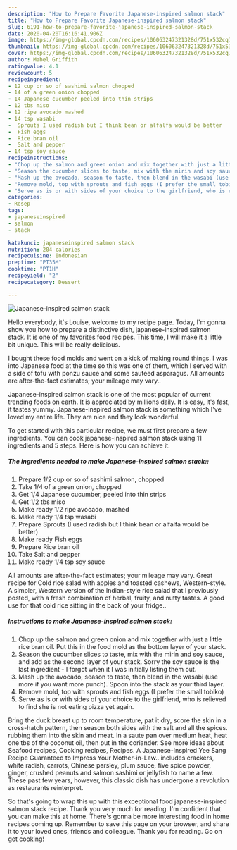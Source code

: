 ```yaml
---
description: "How to Prepare Favorite Japanese-inspired salmon stack"
title: "How to Prepare Favorite Japanese-inspired salmon stack"
slug: 6191-how-to-prepare-favorite-japanese-inspired-salmon-stack
date: 2020-04-20T16:16:41.906Z
image: https://img-global.cpcdn.com/recipes/106063247321328d/751x532cq70/japanese-inspired-salmon-stack-recipe-main-photo.jpg
thumbnail: https://img-global.cpcdn.com/recipes/106063247321328d/751x532cq70/japanese-inspired-salmon-stack-recipe-main-photo.jpg
cover: https://img-global.cpcdn.com/recipes/106063247321328d/751x532cq70/japanese-inspired-salmon-stack-recipe-main-photo.jpg
author: Mabel Griffith
ratingvalue: 4.1
reviewcount: 5
recipeingredient:
- 12 cup or so of sashimi salmon chopped
- 14 of a green onion chopped
- 14 Japanese cucumber peeled into thin strips
- 12 tbs miso
- 12 ripe avocado mashed
- 14 tsp wasabi
-  Sprouts I used radish but I think bean or alfalfa would be better
-  Fish eggs
-  Rice bran oil
-  Salt and pepper
- 14 tsp soy sauce
recipeinstructions:
- "Chop up the salmon and green onion and mix together with just a little rice bran oil. Put this in the food mold as the bottom layer of your stack."
- "Season the cucumber slices to taste, mix with the mirin and soy sauce, and add as the second layer of your stack. Sorry the soy sauce is the last ingredient - I forgot when it I was initially listing them out."
- "Mash up the avocado, season to taste, then blend in the wasabi (use more if you want more punch). Spoon into the stack as your third layer."
- "Remove mold, top with sprouts and fish eggs (I prefer the small tobiko)"
- "Serve as is or with sides of your choice to the girlfriend, who is relieved to find she is not eating pizza yet again."
categories:
- Resep
tags:
- japaneseinspired
- salmon
- stack

katakunci: japaneseinspired salmon stack
nutrition: 204 calories
recipecuisine: Indonesian
preptime: "PT35M"
cooktime: "PT1H"
recipeyield: "2"
recipecategory: Dessert

---
```



![Japanese-inspired salmon stack](https://img-global.cpcdn.com/recipes/106063247321328d/751x532cq70/japanese-inspired-salmon-stack-recipe-main-photo.jpg)

Hello everybody, it's Louise, welcome to my recipe page. Today, I'm gonna show you how to prepare a distinctive dish, japanese-inspired salmon stack. It is one of my favorites food recipes. This time, I will make it a little bit unique. This will be really delicious.

I bought these food molds and went on a kick of making round things. I was into Japanese food at the time so this was one of them, which I served with a side of tofu with ponzu sauce and some sauteed asparagus. All amounts are after-the-fact estimates; your mileage may vary..

Japanese-inspired salmon stack is one of the most popular of current trending foods on earth. It is appreciated by millions daily. It is easy, it's fast, it tastes yummy. Japanese-inspired salmon stack is something which I've loved my entire life. They are nice and they look wonderful.


To get started with this particular recipe, we must first prepare a few ingredients. You can cook japanese-inspired salmon stack using 11 ingredients and 5 steps. Here is how you can achieve it.

##### The ingredients needed to make Japanese-inspired salmon stack::

1. Prepare 1/2 cup or so of sashimi salmon, chopped
1. Take 1/4 of a green onion, chopped
1. Get 1/4 Japanese cucumber, peeled into thin strips
1. Get 1/2 tbs miso
1. Make ready 1/2 ripe avocado, mashed
1. Make ready 1/4 tsp wasabi
1. Prepare  Sprouts (I used radish but I think bean or alfalfa would be better)
1. Make ready  Fish eggs
1. Prepare  Rice bran oil
1. Take  Salt and pepper
1. Make ready 1/4 tsp soy sauce


All amounts are after-the-fact estimates; your mileage may vary. Great recipe for Cold rice salad with apples and toasted cashews, Western-style. A simpler, Western version of the Indian-style rice salad that I previously posted, with a fresh combination of herbal, fruity, and nutty tastes. A good use for that cold rice sitting in the back of your fridge.. 

##### Instructions to make Japanese-inspired salmon stack:

1. Chop up the salmon and green onion and mix together with just a little rice bran oil. Put this in the food mold as the bottom layer of your stack.
1. Season the cucumber slices to taste, mix with the mirin and soy sauce, and add as the second layer of your stack. Sorry the soy sauce is the last ingredient - I forgot when it I was initially listing them out.
1. Mash up the avocado, season to taste, then blend in the wasabi (use more if you want more punch). Spoon into the stack as your third layer.
1. Remove mold, top with sprouts and fish eggs (I prefer the small tobiko)
1. Serve as is or with sides of your choice to the girlfriend, who is relieved to find she is not eating pizza yet again.


Bring the duck breast up to room temperature, pat it dry, score the skin in a cross-hatch pattern, then season both sides with the salt and all the spices. rubbing them into the skin and meat. In a saute pan over medium heat, heat one tbs of the coconut oil, then put in the coriander. See more ideas about Seafood recipes, Cooking recipes, Recipes. A Japanese-Inspired Yee Sang Recipe Guaranteed to Impress Your Mother-in-Law.. includes crackers, white radish, carrots, Chinese parsley, plum sauce, five spice powder, ginger, crushed peanuts and salmon sashimi or jellyfish to name a few. These past few years, however, this classic dish has undergone a revolution as restaurants reinterpret. 

So that's going to wrap this up with this exceptional food japanese-inspired salmon stack recipe. Thank you very much for reading. I'm confident that you can make this at home. There's gonna be more interesting food in home recipes coming up. Remember to save this page on your browser, and share it to your loved ones, friends and colleague. Thank you for reading. Go on get cooking!
